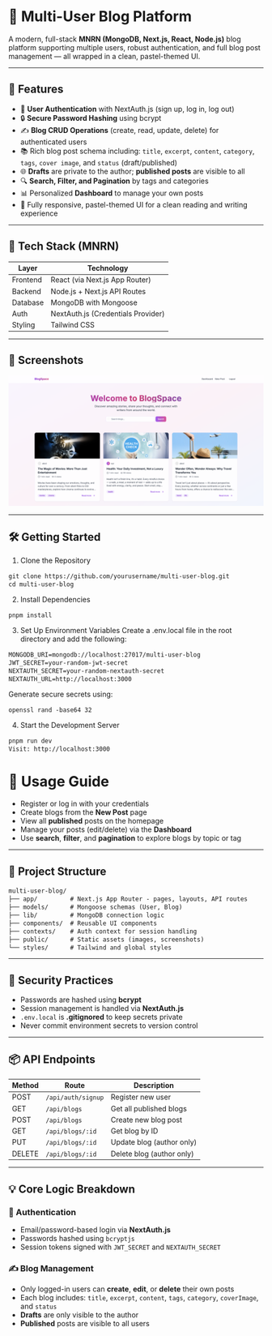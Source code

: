 
# 📝 Multi-User Blog Platform

A modern, full-stack **MNRN (MongoDB, Next.js, React, Node.js)** blog platform supporting multiple users, robust authentication, and full blog post management — all wrapped in a clean, pastel-themed UI.

---

## 🚀 Features

- 🔐 **User Authentication** with NextAuth.js (sign up, log in, log out)
- 🔒 **Secure Password Hashing** using bcrypt
- ✍️ **Blog CRUD Operations** (create, read, update, delete) for authenticated users
- 📚 Rich blog post schema including: `title`, `excerpt`, `content`, `category`, `tags`, `cover image`, and `status` (draft/published)
- 🌐 **Drafts** are private to the author; **published posts** are visible to all
- 🔍 **Search, Filter, and Pagination** by tags and categories
- 📊 Personalized **Dashboard** to manage your own posts
- 🎨 Fully responsive, pastel-themed UI for a clean reading and writing experience

---

## 🧠 Tech Stack (MNRN)

| Layer     | Technology                    |
|-----------|-------------------------------|
| Frontend  | React (via Next.js App Router)|
| Backend   | Node.js + Next.js API Routes  |
| Database  | MongoDB with Mongoose         |
| Auth      | NextAuth.js (Credentials Provider) |
| Styling   | Tailwind CSS                  |

---

## 📸 Screenshots

<div align="center">
    <img src="./public/homescreen.png" alt="HomeScreen" width="700px">
</div>

---

## 🛠️ Getting Started

 1. Clone the Repository
 ```
git clone https://github.com/yourusername/multi-user-blog.git
cd multi-user-blog 
```

2. Install Dependencies
 ```
pnpm install
```

3. Set Up Environment Variables
Create a .env.local file in the root directory and add the following:

```
MONGODB_URI=mongodb://localhost:27017/multi-user-blog
JWT_SECRET=your-random-jwt-secret
NEXTAUTH_SECRET=your-random-nextauth-secret
NEXTAUTH_URL=http://localhost:3000
```
Generate secure secrets using:
```
openssl rand -base64 32
```
4. Start the Development Server
 ```
pnpm run dev
Visit: http://localhost:3000
```

# 🧪 Usage Guide

- Register or log in with your credentials  
- Create blogs from the **New Post** page  
- View all **published** posts on the homepage  
- Manage your posts (edit/delete) via the **Dashboard**  
- Use **search**, **filter**, and **pagination** to explore blogs by topic or tag  

---

## 📁 Project Structure

```
multi-user-blog/
├── app/         # Next.js App Router - pages, layouts, API routes
├── models/      # Mongoose schemas (User, Blog)
├── lib/         # MongoDB connection logic
├── components/  # Reusable UI components
├── contexts/    # Auth context for session handling
├── public/      # Static assets (images, screenshots)
└── styles/      # Tailwind and global styles
```



---

## 🔐 Security Practices

- Passwords are hashed using **bcrypt**
- Session management is handled via **NextAuth.js**
- `.env.local` is **.gitignored** to keep secrets private
- Never commit environment secrets to version control

---

## 📦 API Endpoints

| Method | Route             | Description               |
|--------|-------------------|---------------------------|
| POST   | `/api/auth/signup`| Register new user         |
| GET    | `/api/blogs`      | Get all published blogs   |
| POST   | `/api/blogs`      | Create new blog post      |
| GET    | `/api/blogs/:id`  | Get blog by ID            |
| PUT    | `/api/blogs/:id`  | Update blog (author only) |
| DELETE | `/api/blogs/:id`  | Delete blog (author only) |

---

## 💡 Core Logic Breakdown

### 🔐 Authentication

- Email/password-based login via **NextAuth.js**
- Passwords hashed using `bcryptjs`
- Session tokens signed with `JWT_SECRET` and `NEXTAUTH_SECRET`

### ✍️ Blog Management

- Only logged-in users can **create**, **edit**, or **delete** their own posts
- Each blog includes: `title`, `excerpt`, `content`, `tags`, `category`, `coverImage`, and `status`
- **Drafts** are only visible to the author
- **Published** posts are visible to all users
